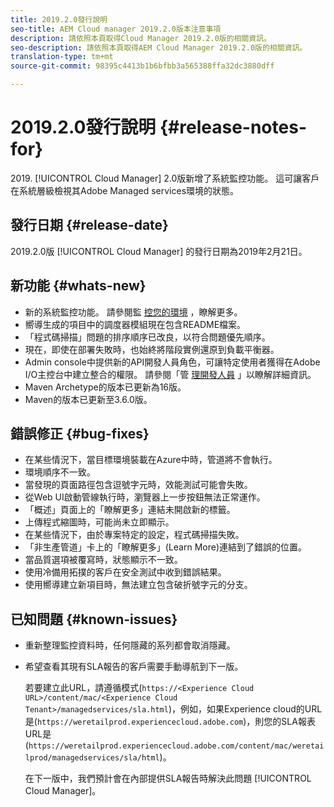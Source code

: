 ```yaml
---
title: 2019.2.0發行說明
seo-title: AEM Cloud manager 2019.2.0版本注意事項
description: 請依照本頁取得Cloud Manager 2019.2.0版的相關資訊。
seo-description: 請依照本頁取得AEM Cloud Manager 2019.2.0版的相關資訊。
translation-type: tm+mt
source-git-commit: 98395c4413b1b6bfbb3a565388ffa32dc3880dff

---
```



# 2019.2.0發行說明 {#release-notes-for}

&#x200B;2019. [!UICONTROL Cloud Manager] 2.0版新增了系統監控功能。 這可讓客戶在系統層級檢視其Adobe Managed services環境的狀態。


## 發行日期 {#release-date}

2019.2.0版 [!UICONTROL Cloud Manager] 的發行日期為2019年2月21日。

## 新功能 {#whats-new}

* 新的系統監控功能。 請參閱監 [控您的環境](monitor-your-environments.md) ，瞭解更多。
* 嚮導生成的項目中的調度器模組現在包含README檔案。
* 「程式碼掃描」問題的排序順序已改良，以符合問題優先順序。
* 現在，即使在部署失敗時，也始終將階段實例還原到負載平衡器。
* Admin console中提供新的API開發人員角色，可讓特定使用者獲得在Adobe I/O主控台中建立整合的權限。 請參閱「管 [理開發人員](https://www.adobe.com/go/aac_api_prod_learn) 」以瞭解詳細資訊。
* Maven Archetype的版本已更新為16版。
* Maven的版本已更新至3.6.0版。

## 錯誤修正 {#bug-fixes}

* 在某些情況下，當目標環境裝載在Azure中時，管道將不會執行。
* 環境順序不一致。
* 當發現的頁面路徑包含逗號字元時，效能測試可能會失敗。
* 從Web UI啟動管線執行時，瀏覽器上一步按鈕無法正常運作。
* 「概述」頁面上的「瞭解更多」連結未開啟新的標籤。
* 上傳程式縮圖時，可能尚未立即顯示。
* 在某些情況下，由於專案特定的設定，程式碼掃描失敗。
* 「非生產管道」卡上的「瞭解更多」(Learn More)連結到了錯誤的位置。
* 當品質選項被覆寫時，狀態顯示不一致。
* 使用冷備用拓撲的客戶在安全測試中收到錯誤結果。
* 使用嚮導建立新項目時，無法建立包含破折號字元的分支。

## 已知問題 {#known-issues}

* 重新整理監控資料時，任何隱藏的系列都會取消隱藏。
* 希望查看其現有SLA報告的客戶需要手動導航到下一版。

   若要建立此URL，請遵循模式(`https://<Experience Cloud URL>/content/mac/<Experience Cloud Tenant>/managedservices/sla.html`)，例如，如果Experience cloud的URL是(`https://weretailprod.experiencecloud.adobe.com`)，則您的SLA報表URL是(`https://weretailprod.experiencecloud.adobe.com/content/mac/weretailprod/managedservices/sla/html`)。

   在下一版中，我們預計會在內部提供SLA報告時解決此問題 [!UICONTROL Cloud Manager]。
